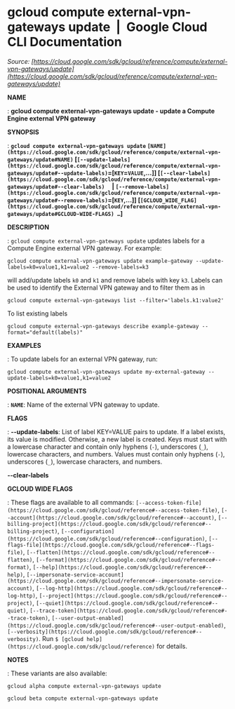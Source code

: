 # gcloud compute external-vpn-gateways update  |  Google Cloud CLI Documentation

*Source: [https://cloud.google.com/sdk/gcloud/reference/compute/external-vpn-gateways/update](https://cloud.google.com/sdk/gcloud/reference/compute/external-vpn-gateways/update)*

**NAME**

: **gcloud compute external-vpn-gateways update - update a Compute Engine external VPN gateway**

**SYNOPSIS**

: **`gcloud compute external-vpn-gateways update` `[NAME](https://cloud.google.com/sdk/gcloud/reference/compute/external-vpn-gateways/update#NAME)` [`[--update-labels](https://cloud.google.com/sdk/gcloud/reference/compute/external-vpn-gateways/update#--update-labels)`=[`KEY`=`VALUE`,…]] [`[--clear-labels](https://cloud.google.com/sdk/gcloud/reference/compute/external-vpn-gateways/update#--clear-labels)`     | `[--remove-labels](https://cloud.google.com/sdk/gcloud/reference/compute/external-vpn-gateways/update#--remove-labels)`=[`KEY`,…]] [`[GCLOUD_WIDE_FLAG](https://cloud.google.com/sdk/gcloud/reference/compute/external-vpn-gateways/update#GCLOUD-WIDE-FLAGS) …`]**

**DESCRIPTION**

: `gcloud compute external-vpn-gateways update` updates labels for a
Compute Engine external VPN gateway. For example:

```
gcloud compute external-vpn-gateways update example-gateway --update-labels=k0=value1,k1=value2 --remove-labels=k3
```

will add/update labels ``k0`` and
``k1`` and remove labels with key
``k3``.
Labels can be used to identify the External VPN gateway and to filter them as in

```
gcloud compute external-vpn-gateways list --filter='labels.k1:value2'
```

To list existing labels

```
gcloud compute external-vpn-gateways describe example-gateway --format="default(labels)"
```

**EXAMPLES**

: To update labels for an external VPN gateway, run:

```
gcloud compute external-vpn-gateways update my-external-gateway --update-labels=k0=value1,k1=value2
```

**POSITIONAL ARGUMENTS**

: **`NAME`**:
Name of the external VPN gateway to update.

**FLAGS**

: **--update-labels**:
List of label KEY=VALUE pairs to update. If a label exists, its value is
modified. Otherwise, a new label is created.
Keys must start with a lowercase character and contain only hyphens
(`-`), underscores (`_`), lowercase characters, and
numbers. Values must contain only hyphens (`-`), underscores
(`_`), lowercase characters, and numbers.

**--clear-labels**

**GCLOUD WIDE FLAGS**

: These flags are available to all commands: `[--access-token-file](https://cloud.google.com/sdk/gcloud/reference#--access-token-file)`,
`[--account](https://cloud.google.com/sdk/gcloud/reference#--account)`, `[--billing-project](https://cloud.google.com/sdk/gcloud/reference#--billing-project)`,
`[--configuration](https://cloud.google.com/sdk/gcloud/reference#--configuration)`,
`[--flags-file](https://cloud.google.com/sdk/gcloud/reference#--flags-file)`,
`[--flatten](https://cloud.google.com/sdk/gcloud/reference#--flatten)`, `[--format](https://cloud.google.com/sdk/gcloud/reference#--format)`, `[--help](https://cloud.google.com/sdk/gcloud/reference#--help)`, `[--impersonate-service-account](https://cloud.google.com/sdk/gcloud/reference#--impersonate-service-account)`,
`[--log-http](https://cloud.google.com/sdk/gcloud/reference#--log-http)`,
`[--project](https://cloud.google.com/sdk/gcloud/reference#--project)`, `[--quiet](https://cloud.google.com/sdk/gcloud/reference#--quiet)`, `[--trace-token](https://cloud.google.com/sdk/gcloud/reference#--trace-token)`, `[--user-output-enabled](https://cloud.google.com/sdk/gcloud/reference#--user-output-enabled)`,
`[--verbosity](https://cloud.google.com/sdk/gcloud/reference#--verbosity)`.
Run `$ [gcloud help](https://cloud.google.com/sdk/gcloud/reference)` for details.

**NOTES**

: These variants are also available:

```
gcloud alpha compute external-vpn-gateways update
```

```
gcloud beta compute external-vpn-gateways update
```